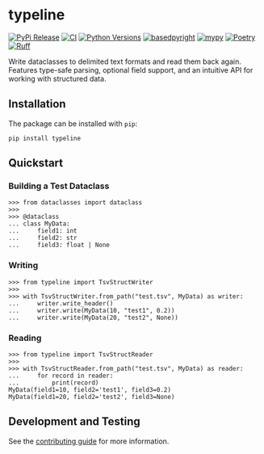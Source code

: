 # typeline

[![PyPi Release](https://badge.fury.io/py/typeline.svg)](https://badge.fury.io/py/typeline)
[![CI](https://github.com/clintval/typeline/actions/workflows/tests.yml/badge.svg?branch=main)](https://github.com/clintval/typeline/actions/workflows/tests.yml?query=branch%3Amain)
[![Python Versions](https://img.shields.io/badge/python-3.10_|_3.11_|_3.12-blue)](https://github.com/clintval/typeline)
[![basedpyright](https://img.shields.io/badge/basedpyright-checked-42b983)](https://docs.basedpyright.com/latest/)
[![mypy](https://www.mypy-lang.org/static/mypy_badge.svg)](https://mypy-lang.org/)
[![Poetry](https://img.shields.io/endpoint?url=https://python-poetry.org/badge/v0.json)](https://python-poetry.org/)
[![Ruff](https://img.shields.io/endpoint?url=https://raw.githubusercontent.com/astral-sh/ruff/main/assets/badge/v2.json)](https://docs.astral.sh/ruff/)

Write dataclasses to delimited text formats and read them back again. Features type-safe parsing, optional field support, and an intuitive API for working with structured data.

## Installation

The package can be installed with `pip`:

```console
pip install typeline
```

## Quickstart

### Building a Test Dataclass

```pycon
>>> from dataclasses import dataclass
>>>
>>> @dataclass
... class MyData:
...     field1: int
...     field2: str
...     field3: float | None

```

### Writing

```pycon
>>> from typeline import TsvStructWriter
>>> 
>>> with TsvStructWriter.from_path("test.tsv", MyData) as writer:
...     writer.write_header()
...     writer.write(MyData(10, "test1", 0.2))
...     writer.write(MyData(20, "test2", None))

```

### Reading

```pycon
>>> from typeline import TsvStructReader
>>> 
>>> with TsvStructReader.from_path("test.tsv", MyData) as reader:
...     for record in reader:
...         print(record)
MyData(field1=10, field2='test1', field3=0.2)
MyData(field1=20, field2='test2', field3=None)

```

## Development and Testing

See the [contributing guide](./CONTRIBUTING.md) for more information.

